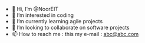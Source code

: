 - 👋 Hi, I’m @NoorEIT
- 👀 I’m interested in coding
- 🌱 I’m currently learning agile projects
- 💞️ I’m looking to collaborate on software projects
- 📫 How to reach me : this my e-mail : abc@abc.com

<!---
NoorEIT/NoorEIT is a ✨ special ✨ repository because its `README.md` (this file) appears on your GitHub profile.
You can click the Preview link to take a look at your changes.
--->
